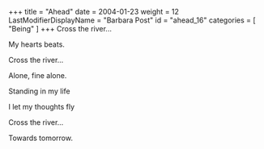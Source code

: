 +++
title = "Ahead"
date = 2004-01-23
weight = 12
LastModifierDisplayName = "Barbara Post"
id = "ahead_16"
categories = [ "Being" ]
+++
Cross the river...

My hearts beats.

Cross the river...

Alone, fine alone.

Standing in my life

I let my thoughts fly

Cross the river...

Towards tomorrow.
